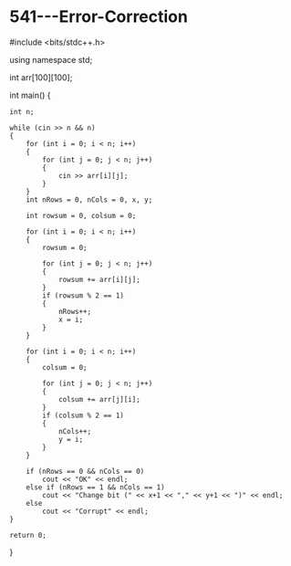 # 541---Error-Correction

#include <bits/stdc++.h>

using namespace std;

int arr[100][100];

int main()
{

	int n;
	
	while (cin >> n && n)
	{
		for (int i = 0; i < n; i++)
		{
			for (int j = 0; j < n; j++)
			{
				cin >> arr[i][j];
			}
		}
		int nRows = 0, nCols = 0, x, y;

		int rowsum = 0, colsum = 0;

		for (int i = 0; i < n; i++)
		{
			rowsum = 0;

			for (int j = 0; j < n; j++)
			{
				rowsum += arr[i][j];
			}
			if (rowsum % 2 == 1)
			{
				nRows++;
				x = i;
			}
		}

		for (int i = 0; i < n; i++)
		{
			colsum = 0;

			for (int j = 0; j < n; j++)
			{
				colsum += arr[j][i];
			}
			if (colsum % 2 == 1)
			{
				nCols++;
				y = i;
			}
		}

		if (nRows == 0 && nCols == 0)
			cout << "OK" << endl;
		else if (nRows == 1 && nCols == 1)
			cout << "Change bit (" << x+1 << "," << y+1 << ")" << endl;
		else
			cout << "Corrupt" << endl;
	}
	
	return 0;
}
